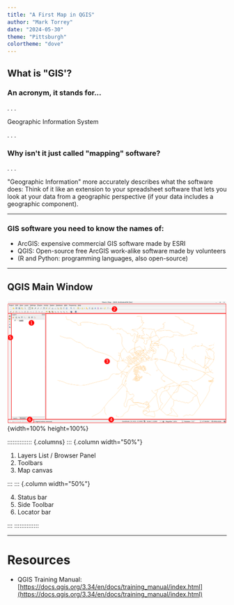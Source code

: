 ```yaml
---
title: "A First Map in QGIS"
author: "Mark Torrey"
date: "2024-05-30"
theme: "Pittsburgh"
colortheme: "dove"
---
```


<!--
Compile with: pandoc -t beamer -s Mark-Torrey_intro-2-QGIS.md -o Mark-Torrey_intro-2-QGIS_slides.pdf
-->

<!--
Title slide gets inserted here automatically, generated from yaml block. No separator necessary between title and first content slide.
-->

## What is "GIS'?

### An acronym, it stands for...

. . . 

Geographic Information System

. . . 

### Why isn't it just called "mapping" software?

. . . 

"Geographic Information" more accurately describes what the software does: Think of it like an extension to your spreadsheet software that lets you look at your data from a geographic perspective (if your data includes a geographic component).

---

### GIS software you need to know the names of:
* ArcGIS: expensive commercial GIS software made by ESRI <!-- TODO: Add logos? --> 
* QGIS: Open-source free ArcGIS work-alike software made by volunteers
* (R and Python: programming languages, also open-source)

<!--
* What does GIS stand for?
    * Geographic Information System
* And does anyone know what it does?
    * Makes maps
* Why isn't it just called mapping software?
    * "Geographic Information" more accurately describes what the software does. It's not primarily about making maps, it's about poking your data. The simplest way to think of it is as an extension of your spreadsheet software like Excel. An extension that lets you look at your spreadsheet from a mappy kind of perspective (if you can). If all you wanted to do was make pretty maps, you want to be working in Illustrator and getting a lesson from a graphic designer (a useful, but different expertise). You can get pretty maps out of GIS, but that's kinda the secondary function after data analysis. Keep this in mind because it will help you understand some the of the more byzatine methods that come up in GIS sometimes.
* Software:
    * If you're going to do anything in GIS you need to know that ArcGIS exists: that's the main commercial software comapnies buy if they have tons of money to spend on their GIS work. It's made by a company called ESRI. 
    * QGIS is the open-source and free and designed to work similarly to ArcGIS. It does all the core things ArcGIS does, and is sometimes simpler to use.
    * You should also know that almost everything you can do in GIS you can do in programming languages like R and Python, and a lot of people do. The big benefit to a GIS is you get a point-and-clicky interface, instead of having to write code.
    
-->

---


## QGIS Main Window

![](images/gui_numbered.png){width=100% height=100%}

<!--
  If you omit width and height, the images tend to
  appear pixel-for-pixel at the resolution of the screen.
  This often means: very huge. Pandoc can resize the
  images for you.
  
  Remember that you need to keep the image files with your
  presentation's HTML file or they won't show up.
-->

:::::::::::::: {.columns}
::: {.column width="50%"}

1. Layers List / Browser Panel <!-- ^[https://docs.qgis.org/3.34/en/docs/training_manual/basic_map/overview.html] -->
2. Toolbars
3. Map canvas

:::
::: {.column width="50%"}

4. Status bar
5. Side Toolbar
6. Locator bar

:::
::::::::::::::

---

# Resources

- QGIS Training Manual: [https://docs.qgis.org/3.34/en/docs/training_manual/index.html](https://docs.qgis.org/3.34/en/docs/training_manual/index.html)



